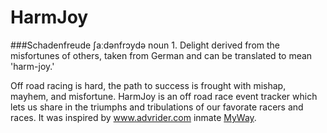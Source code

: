 HarmJoy
=======

###Schadenfreude
ʃaːdənfrɔydə
noun 
1.
Delight derived from the misfortunes of others, taken from German and can be translated to mean 'harm-joy.'


Off road racing is hard, the path to success is frought with mishap, mayhem, and misfortune. HarmJoy is an off road race event tracker which lets us share in the triumphs and tribulations of our favorate racers and races. It was inspired by www.advrider.com inmate [MyWay](http://www.advrider.com/forums/member.php?u=46361).
